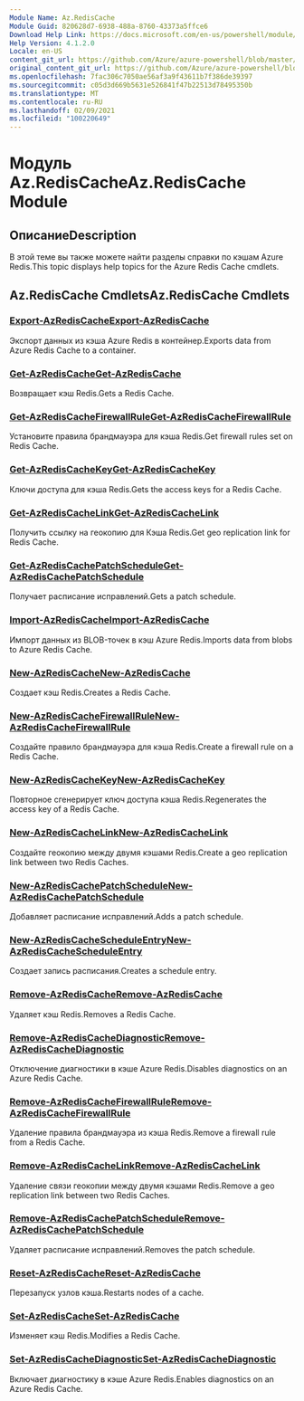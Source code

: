```yaml
---
Module Name: Az.RedisCache
Module Guid: 820628d7-6938-488a-8760-43373a5ffce6
Download Help Link: https://docs.microsoft.com/en-us/powershell/module/az.rediscache
Help Version: 4.1.2.0
Locale: en-US
content_git_url: https://github.com/Azure/azure-powershell/blob/master/src/RedisCache/RedisCache/help/Az.RedisCache.md
original_content_git_url: https://github.com/Azure/azure-powershell/blob/master/src/RedisCache/RedisCache/help/Az.RedisCache.md
ms.openlocfilehash: 7fac306c7050ae56af3a9f43611b7f386de39397
ms.sourcegitcommit: c05d3d669b5631e526841f47b22513d78495350b
ms.translationtype: MT
ms.contentlocale: ru-RU
ms.lasthandoff: 02/09/2021
ms.locfileid: "100220649"
---
```

# <span data-ttu-id="23891-101">Модуль Az.RedisCache</span><span class="sxs-lookup"><span data-stu-id="23891-101">Az.RedisCache Module</span></span>
## <span data-ttu-id="23891-102">Описание</span><span class="sxs-lookup"><span data-stu-id="23891-102">Description</span></span>
<span data-ttu-id="23891-103">В этой теме вы также можете найти разделы справки по кэшам Azure Redis.</span><span class="sxs-lookup"><span data-stu-id="23891-103">This topic displays help topics for the Azure Redis Cache cmdlets.</span></span>

## <span data-ttu-id="23891-104">Az.RedisCache Cmdlets</span><span class="sxs-lookup"><span data-stu-id="23891-104">Az.RedisCache Cmdlets</span></span>
### [<span data-ttu-id="23891-105">Export-AzRedisCache</span><span class="sxs-lookup"><span data-stu-id="23891-105">Export-AzRedisCache</span></span>](Export-AzRedisCache.md)
<span data-ttu-id="23891-106">Экспорт данных из кэша Azure Redis в контейнер.</span><span class="sxs-lookup"><span data-stu-id="23891-106">Exports data from Azure Redis Cache to a container.</span></span>

### [<span data-ttu-id="23891-107">Get-AzRedisCache</span><span class="sxs-lookup"><span data-stu-id="23891-107">Get-AzRedisCache</span></span>](Get-AzRedisCache.md)
<span data-ttu-id="23891-108">Возвращает кэш Redis.</span><span class="sxs-lookup"><span data-stu-id="23891-108">Gets a Redis Cache.</span></span>

### [<span data-ttu-id="23891-109">Get-AzRedisCacheFirewallRule</span><span class="sxs-lookup"><span data-stu-id="23891-109">Get-AzRedisCacheFirewallRule</span></span>](Get-AzRedisCacheFirewallRule.md)
<span data-ttu-id="23891-110">Установите правила брандмауэра для кэша Redis.</span><span class="sxs-lookup"><span data-stu-id="23891-110">Get firewall rules set on Redis Cache.</span></span>

### [<span data-ttu-id="23891-111">Get-AzRedisCacheKey</span><span class="sxs-lookup"><span data-stu-id="23891-111">Get-AzRedisCacheKey</span></span>](Get-AzRedisCacheKey.md)
<span data-ttu-id="23891-112">Ключи доступа для кэша Redis.</span><span class="sxs-lookup"><span data-stu-id="23891-112">Gets the access keys for a Redis Cache.</span></span>

### [<span data-ttu-id="23891-113">Get-AzRedisCacheLink</span><span class="sxs-lookup"><span data-stu-id="23891-113">Get-AzRedisCacheLink</span></span>](Get-AzRedisCacheLink.md)
<span data-ttu-id="23891-114">Получить ссылку на геокопию для Кэша Redis.</span><span class="sxs-lookup"><span data-stu-id="23891-114">Get geo replication link for Redis Cache.</span></span>

### [<span data-ttu-id="23891-115">Get-AzRedisCachePatchSchedule</span><span class="sxs-lookup"><span data-stu-id="23891-115">Get-AzRedisCachePatchSchedule</span></span>](Get-AzRedisCachePatchSchedule.md)
<span data-ttu-id="23891-116">Получает расписание исправлений.</span><span class="sxs-lookup"><span data-stu-id="23891-116">Gets a patch schedule.</span></span>

### [<span data-ttu-id="23891-117">Import-AzRedisCache</span><span class="sxs-lookup"><span data-stu-id="23891-117">Import-AzRedisCache</span></span>](Import-AzRedisCache.md)
<span data-ttu-id="23891-118">Импорт данных из BLOB-точек в кэш Azure Redis.</span><span class="sxs-lookup"><span data-stu-id="23891-118">Imports data from blobs to Azure Redis Cache.</span></span>

### [<span data-ttu-id="23891-119">New-AzRedisCache</span><span class="sxs-lookup"><span data-stu-id="23891-119">New-AzRedisCache</span></span>](New-AzRedisCache.md)
<span data-ttu-id="23891-120">Создает кэш Redis.</span><span class="sxs-lookup"><span data-stu-id="23891-120">Creates a Redis Cache.</span></span>

### [<span data-ttu-id="23891-121">New-AzRedisCacheFirewallRule</span><span class="sxs-lookup"><span data-stu-id="23891-121">New-AzRedisCacheFirewallRule</span></span>](New-AzRedisCacheFirewallRule.md)
<span data-ttu-id="23891-122">Создайте правило брандмауэра для кэша Redis.</span><span class="sxs-lookup"><span data-stu-id="23891-122">Create a firewall rule on a Redis Cache.</span></span>

### [<span data-ttu-id="23891-123">New-AzRedisCacheKey</span><span class="sxs-lookup"><span data-stu-id="23891-123">New-AzRedisCacheKey</span></span>](New-AzRedisCacheKey.md)
<span data-ttu-id="23891-124">Повторное сгенерирует ключ доступа кэша Redis.</span><span class="sxs-lookup"><span data-stu-id="23891-124">Regenerates the access key of a Redis Cache.</span></span>

### [<span data-ttu-id="23891-125">New-AzRedisCacheLink</span><span class="sxs-lookup"><span data-stu-id="23891-125">New-AzRedisCacheLink</span></span>](New-AzRedisCacheLink.md)
<span data-ttu-id="23891-126">Создайте геокопию между двумя кэшами Redis.</span><span class="sxs-lookup"><span data-stu-id="23891-126">Create a geo replication link between two Redis Caches.</span></span>

### [<span data-ttu-id="23891-127">New-AzRedisCachePatchSchedule</span><span class="sxs-lookup"><span data-stu-id="23891-127">New-AzRedisCachePatchSchedule</span></span>](New-AzRedisCachePatchSchedule.md)
<span data-ttu-id="23891-128">Добавляет расписание исправлений.</span><span class="sxs-lookup"><span data-stu-id="23891-128">Adds a patch schedule.</span></span>

### [<span data-ttu-id="23891-129">New-AzRedisCacheScheduleEntry</span><span class="sxs-lookup"><span data-stu-id="23891-129">New-AzRedisCacheScheduleEntry</span></span>](New-AzRedisCacheScheduleEntry.md)
<span data-ttu-id="23891-130">Создает запись расписания.</span><span class="sxs-lookup"><span data-stu-id="23891-130">Creates a schedule entry.</span></span>

### [<span data-ttu-id="23891-131">Remove-AzRedisCache</span><span class="sxs-lookup"><span data-stu-id="23891-131">Remove-AzRedisCache</span></span>](Remove-AzRedisCache.md)
<span data-ttu-id="23891-132">Удаляет кэш Redis.</span><span class="sxs-lookup"><span data-stu-id="23891-132">Removes a Redis Cache.</span></span>

### [<span data-ttu-id="23891-133">Remove-AzRedisCacheDiagnostic</span><span class="sxs-lookup"><span data-stu-id="23891-133">Remove-AzRedisCacheDiagnostic</span></span>](Remove-AzRedisCacheDiagnostic.md)
<span data-ttu-id="23891-134">Отключение диагностики в кэше Azure Redis.</span><span class="sxs-lookup"><span data-stu-id="23891-134">Disables diagnostics on an Azure Redis Cache.</span></span>

### [<span data-ttu-id="23891-135">Remove-AzRedisCacheFirewallRule</span><span class="sxs-lookup"><span data-stu-id="23891-135">Remove-AzRedisCacheFirewallRule</span></span>](Remove-AzRedisCacheFirewallRule.md)
<span data-ttu-id="23891-136">Удаление правила брандмауэра из кэша Redis.</span><span class="sxs-lookup"><span data-stu-id="23891-136">Remove a firewall rule from a Redis Cache.</span></span>

### [<span data-ttu-id="23891-137">Remove-AzRedisCacheLink</span><span class="sxs-lookup"><span data-stu-id="23891-137">Remove-AzRedisCacheLink</span></span>](Remove-AzRedisCacheLink.md)
<span data-ttu-id="23891-138">Удаление связи геокопии между двумя кэшами Redis.</span><span class="sxs-lookup"><span data-stu-id="23891-138">Remove a geo replication link between two Redis Caches.</span></span>

### [<span data-ttu-id="23891-139">Remove-AzRedisCachePatchSchedule</span><span class="sxs-lookup"><span data-stu-id="23891-139">Remove-AzRedisCachePatchSchedule</span></span>](Remove-AzRedisCachePatchSchedule.md)
<span data-ttu-id="23891-140">Удаляет расписание исправлений.</span><span class="sxs-lookup"><span data-stu-id="23891-140">Removes the patch schedule.</span></span>

### [<span data-ttu-id="23891-141">Reset-AzRedisCache</span><span class="sxs-lookup"><span data-stu-id="23891-141">Reset-AzRedisCache</span></span>](Reset-AzRedisCache.md)
<span data-ttu-id="23891-142">Перезапуск узлов кэша.</span><span class="sxs-lookup"><span data-stu-id="23891-142">Restarts nodes of a cache.</span></span>

### [<span data-ttu-id="23891-143">Set-AzRedisCache</span><span class="sxs-lookup"><span data-stu-id="23891-143">Set-AzRedisCache</span></span>](Set-AzRedisCache.md)
<span data-ttu-id="23891-144">Изменяет кэш Redis.</span><span class="sxs-lookup"><span data-stu-id="23891-144">Modifies a Redis Cache.</span></span>

### [<span data-ttu-id="23891-145">Set-AzRedisCacheDiagnostic</span><span class="sxs-lookup"><span data-stu-id="23891-145">Set-AzRedisCacheDiagnostic</span></span>](Set-AzRedisCacheDiagnostic.md)
<span data-ttu-id="23891-146">Включает диагностику в кэше Azure Redis.</span><span class="sxs-lookup"><span data-stu-id="23891-146">Enables diagnostics on an Azure Redis Cache.</span></span>

